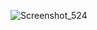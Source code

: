 ![Screenshot_524](https://github.com/VirusCPP/DverMarket-WinForms/assets/164004355/fdf9a1ee-14a3-459e-846e-0d6ac6f24035)
